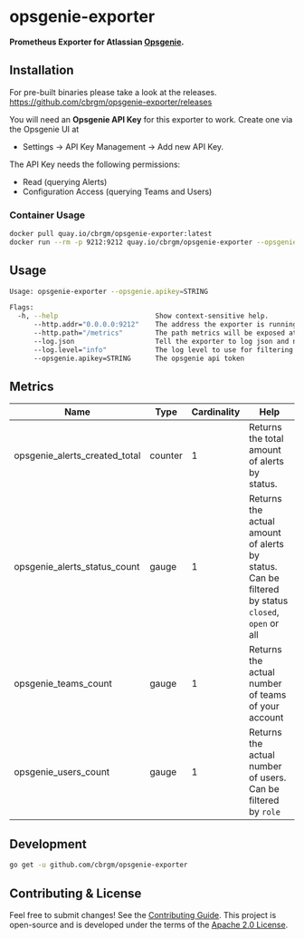 # opsgenie-exporter

**Prometheus Exporter for Atlassian [Opsgenie](https://www.atlassian.com/de/software/opsgenie).**

## Installation

For pre-built binaries please take a look at the releases.  
https://github.com/cbrgm/opsgenie-exporter/releases

You will need an **Opsgenie API Key** for this exporter to work. Create one via the Opsgenie UI at

* Settings -> API Key Management -> Add new API Key.

The API Key needs the following permissions:

* Read (querying Alerts)
* Configuration Access (querying Teams and Users)

### Container Usage

```bash
docker pull quay.io/cbrgm/opsgenie-exporter:latest
docker run --rm -p 9212:9212 quay.io/cbrgm/opsgenie-exporter --opsgenie.apikey=<id here>
```

## Usage

```bash
Usage: opsgenie-exporter --opsgenie.apikey=STRING

Flags:
  -h, --help                        Show context-sensitive help.
      --http.addr="0.0.0.0:9212"    The address the exporter is running on
      --http.path="/metrics"        The path metrics will be exposed at
      --log.json                    Tell the exporter to log json and not key value pairs
      --log.level="info"            The log level to use for filtering logs
      --opsgenie.apikey=STRING      The opsgenie api token

```

## Metrics

|Name                                         |Type     |Cardinality   |Help
|----                                         |----     |-----------   |----
| opsgenie_alerts_created_total                 | counter   | 1            | Returns the total amount of alerts by status.
| opsgenie_alerts_status_count                 | gauge   | 1            | Returns the actual amount of alerts by status. Can be filtered by status `closed`, `open` or all
| opsgenie_teams_count                | gauge   | 1            | Returns the actual number of teams of your account
| opsgenie_users_count                | gauge   | 1            | Returns the actual number of users. Can be filtered by `role`

## Development

```bash
go get -u github.com/cbrgm/opsgenie-exporter
```

## Contributing & License

Feel free to submit changes! See
the [Contributing Guide](https://github.com/cbrgm/contributing/blob/master/CONTRIBUTING.md). This project is open-source
and is developed under the terms of
the [Apache 2.0 License](https://github.com/cbrgm/opsgenie-exporter/blob/master/LICENSE).
